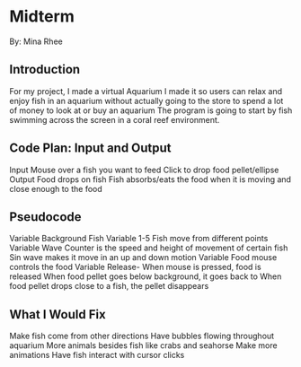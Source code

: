 # Midterm

By: Mina Rhee

## Introduction

For my project, I made a virtual Aquarium
I made it so users can relax and enjoy fish in an aquarium without actually going to the store to spend a lot of money to look at or buy an aquarium
The program is going to start by fish swimming across the screen in a coral reef environment. 


## Code Plan: Input and Output
Input
    Mouse over a fish you want to feed
    Click to drop food pellet/ellipse
Output
    Food drops on fish 
    Fish absorbs/eats the food when it is moving and close enough to the food

## Pseudocode
Variable Background 
Fish Variable 1-5
Fish move from different points
Variable Wave Counter is the speed and height of movement of certain fish 
Sin wave makes it move in an up and down motion
Variable Food mouse controls the food
Variable Release- When mouse is pressed, food is released
When food pellet goes below background, it goes back to 
When food pellet drops close to a fish, the pellet disappears

## What I Would Fix
Make fish come from other directions
Have bubbles flowing throughout aquarium
More animals besides fish like crabs and seahorse
Make more animations
Have fish interact with cursor clicks 

